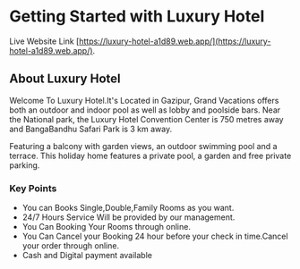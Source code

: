 # Getting Started with Luxury Hotel

Live Website Link [https://luxury-hotel-a1d89.web.app/](https://luxury-hotel-a1d89.web.app/).

## About Luxury Hotel
Welcome To Luxury Hotel.It's Located in Gazipur, Grand Vacations offers both an outdoor and indoor pool as well as lobby and poolside bars. Near the National park, the Luxury Hotel Convention Center is 750 metres away and BangaBandhu Safari Park is 3 km away.

Featuring a balcony with garden views, an outdoor swimming pool and a terrace. This holiday home features a private pool, a garden and free private parking.

### Key Points
- You can Books Single,Double,Family Rooms as you want.
- 24/7 Hours Service Will be provided by our management.
- You Can Booking Your Rooms through online.
- You Can Cancel your Booking 24 hour before your check in time.Cancel your order through online.
- Cash and Digital payment available

